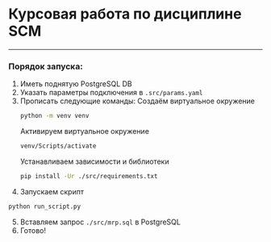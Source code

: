 # Курсовая работа по дисциплине SCM
---
### Порядок запуска:
1. Иметь поднятую PostgreSQL DB
2. Указать параметры подключения в `.src/params.yaml`
3. Прописать следующие команды:
    Создаём виртуальное окружение
    ```bash
    python -m venv venv
    ```
    Активируем виртуальное окружение
    ```bash
    venv/Scripts/activate
    ```
    Устанавливаем зависимости и библиотеки
    ```bash
    pip install -Ur ./src/requirements.txt
    ```
4. Запускаем скрипт
```bash
python run_script.py
```
5. Вставляем запрос `./src/mrp.sql` в PostgreSQL
6. Готово!
